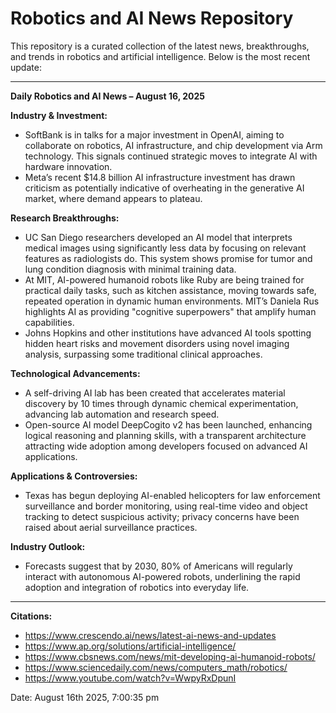# Robotics and AI News Repository

This repository is a curated collection of the latest news, breakthroughs, and trends in robotics and artificial intelligence. Below is the most recent update:

---

**Daily Robotics and AI News – August 16, 2025**

**Industry & Investment:**
- SoftBank is in talks for a major investment in OpenAI, aiming to collaborate on robotics, AI infrastructure, and chip development via Arm technology. This signals continued strategic moves to integrate AI with hardware innovation.
- Meta’s recent $14.8 billion AI infrastructure investment has drawn criticism as potentially indicative of overheating in the generative AI market, where demand appears to plateau.

**Research Breakthroughs:**
- UC San Diego researchers developed an AI model that interprets medical images using significantly less data by focusing on relevant features as radiologists do. This system shows promise for tumor and lung condition diagnosis with minimal training data.
- At MIT, AI-powered humanoid robots like Ruby are being trained for practical daily tasks, such as kitchen assistance, moving towards safe, repeated operation in dynamic human environments. MIT’s Daniela Rus highlights AI as providing "cognitive superpowers" that amplify human capabilities.
- Johns Hopkins and other institutions have advanced AI tools spotting hidden heart risks and movement disorders using novel imaging analysis, surpassing some traditional clinical approaches.

**Technological Advancements:**
- A self-driving AI lab has been created that accelerates material discovery by 10 times through dynamic chemical experimentation, advancing lab automation and research speed.
- Open-source AI model DeepCogito v2 has been launched, enhancing logical reasoning and planning skills, with a transparent architecture attracting wide adoption among developers focused on advanced AI applications.

**Applications & Controversies:**
- Texas has begun deploying AI-enabled helicopters for law enforcement surveillance and border monitoring, using real-time video and object tracking to detect suspicious activity; privacy concerns have been raised about aerial surveillance practices.

**Industry Outlook:**
- Forecasts suggest that by 2030, 80% of Americans will regularly interact with autonomous AI-powered robots, underlining the rapid adoption and integration of robotics into everyday life.

---

**Citations:**
- https://www.crescendo.ai/news/latest-ai-news-and-updates
- https://www.ap.org/solutions/artificial-intelligence/
- https://www.cbsnews.com/news/mit-developing-ai-humanoid-robots/
- https://www.sciencedaily.com/news/computers_math/robotics/
- https://www.youtube.com/watch?v=WwpyRxDpunI

Date: August 16th 2025, 7:00:35 pm